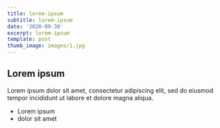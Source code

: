 ```yaml
---
title: lorem-ipsum
subtitle: lorem-ipsum
date: '2020-09-30'
excerpt: lorem-ipsum
template: post
thumb_image: images/1.jpg
---
```

## Lorem ipsum
Lorem ipsum dolor sit amet, consectetur adipiscing elit, sed do eiusmod tempor incididunt ut labore et dolore magna aliqua.
- Lorem ipsum
- dolor sit amet